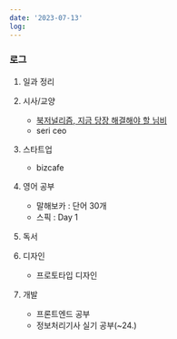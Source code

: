 ```yaml
---
date: '2023-07-13'
log: 
---
```


### 로그

1. 일과 정리


2. 시사/교양
	- [북저널리즘, 지금 당장 해결해야 할 님비](https://www.bookjournalism.com/contents/64149)
	- seri ceo


3. 스타트업
	- bizcafe


4. 영어 공부
	- 말해보카 : 단어 30개
	- 스픽 : Day 1


5. 독서


6. 디자인
	- 프로토타입 디자인


7. 개발
	- 프론트엔드 공부
	- 정보처리기사 실기 공부(~24.)
